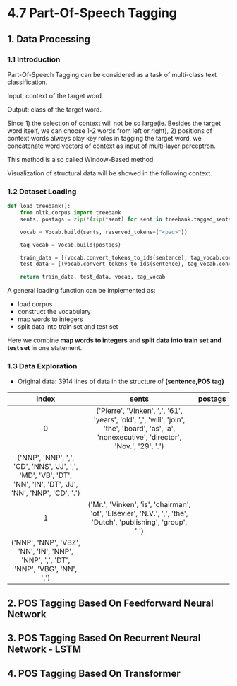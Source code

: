 # 4.7 Part-Of-Speech Tagging

## 1. Data Processing

### 1.1 Introduction

Part-Of-Speech Tagging can be considered as a task of multi-class text classification.

Input: context of the target word.

Output: class of the target word.

Since 1) the selection of context will not be so large(ie. Besides the target word itself,
we can choose 1-2 words from left or right), 2) positions of context words always play key roles in
tagging the target word, we concatenate word vectors of context as input of multi-layer perceptron.

This method is also called Window-Based method.

Visualization of structural data will be showed in the following context.


### 1.2 Dataset Loading

```python
def load_treebank():
    from nltk.corpus import treebank
    sents, postags = zip(*(zip(*sent) for sent in treebank.tagged_sents()))

    vocab = Vocab.build(sents, reserved_tokens=["<pad>"])

    tag_vocab = Vocab.build(postags)

    train_data = [(vocab.convert_tokens_to_ids(sentence), tag_vocab.convert_tokens_to_ids(tags)) for sentence, tags in zip(sents[:3000], postags[:3000])]
    test_data = [(vocab.convert_tokens_to_ids(sentence), tag_vocab.convert_tokens_to_ids(tags)) for sentence, tags in zip(sents[3000:], postags[3000:])]

    return train_data, test_data, vocab, tag_vocab
```


A general loading function can be implemented as:
- load corpus
- construct the vocabulary
- map words to integers
- split data into train set and test set

Here we combine **map words to integers** and **split data into train set and test set** in one statement.

### 1.3 Data Exploration

- Original data: 3914 lines of data in the structure of **(sentence,POS tag)**

| index | sents | postags |
| :--: | :--: | :--: |
| 0 | ('Pierre', 'Vinken', ',', '61', 'years', 'old', ',', 'will', 'join', 'the', 'board', 'as', 'a', 'nonexecutive', 'director', 'Nov.', '29', '.') | 
('NNP', 'NNP', ',', 'CD', 'NNS', 'JJ', ',', 'MD', 'VB', 'DT', 'NN', 'IN', 'DT', 'JJ', 'NN', 'NNP', 'CD', '.') |
| 1 | ('Mr.', 'Vinken', 'is', 'chairman', 'of', 'Elsevier', 'N.V.', ',', 'the', 'Dutch', 'publishing', 'group', '.') |
('NNP', 'NNP', 'VBZ', 'NN', 'IN', 'NNP', 'NNP', ',', 'DT', 'NNP', 'VBG', 'NN', '.') |


## 2. POS Tagging Based On Feedforward Neural Network




## 3. POS Tagging Based On Recurrent Neural Network - LSTM




## 4. POS Tagging Based On Transformer


